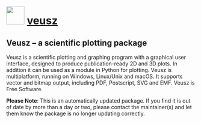 # <img src="https://cdn.jsdelivr.net/gh/mkevenaar/chocolatey-packages@ad615a27dbe925cf5030c597e0ffc54cd7e1028b/icons/veusz.png" width="48" height="48"/> [veusz](https://chocolatey.org/packages/veusz)

## Veusz – a scientific plotting package

Veusz is a scientific plotting and graphing program with a graphical user interface, designed to produce publication-ready 2D and 3D plots. In addition it can be used as a module in Python for plotting. Veusz is multiplatform, running on Windows, Linux/Unix and macOS. It supports vector and bitmap output, including PDF, Postscript, SVG and EMF. Veusz is Free Software.

**Please Note**: This is an automatically updated package. If you find it is
out of date by more than a day or two, please contact the maintainer(s) and
let them know the package is no longer updating correctly.
